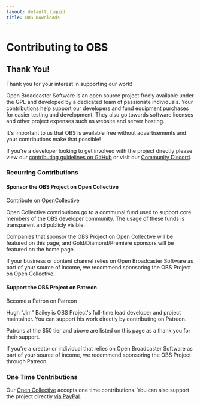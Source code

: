 ```yaml
---
layout: default.liquid
title: OBS Downloads
---
```


# Contributing to OBS

## Thank You!

Thank you for your interest in supporting our work!

Open Broadcaster Software is an open source project freely available under the GPL and developed by a dedicated team of passionate individuals. Your contributions help support our developers and fund equipment purchases for easier testing and development. They also go towards software licenses and other project expenses such as website and server hosting.

It's important to us that OBS is available free without advertisements and your contributions make that possible!

If you're a developer looking to get involved with the project directly please view our [contributing guidelines on GitHub](https://github.com/obsproject/obs-studio/blob/master/CONTRIBUTING.rst) or visit our [Community Discord](https://obsproject.com/discord).

### Recurring Contributions

#### Sponsor the OBS Project on Open Collective

Contribute on OpenCollective

Open Collective contributions go to a communal fund used to support core members of the OBS developer community. The usage of these funds is transparent and publicly visible.

Companies that sponsor the OBS Project on Open Collective will be featured on this page, and Gold/Diamond/Premiere sponsors will be featured on the home page.

If your business or content channel relies on Open Broadcaster Software as part of your source of income, we recommend sponsoring the OBS Project on Open Collective.

#### Support the OBS Project on Patreon

Become a Patron on Patreon

Hugh "Jim" Bailey is OBS Project's full-time lead developer and project maintainer. You can support his work directly by contributing on Patreon.

Patrons at the $50 tier and above are listed on this page as a thank you for their support.

If you're a creator or individual that relies on Open Broadcaster Software as part of your source of income, we recommend sponsoring the OBS Project through Patreon.

### One Time Contributions

Our [Open Collective](https://opencollective.com/obsproject/donate) accepts one time contributions. You can also support the project directly [via PayPal](https://www.paypal.me/obsproject).